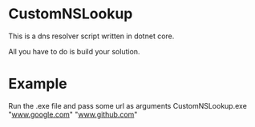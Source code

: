 # CustomNSLookup
This is a dns resolver script written in dotnet core.

All you have to do is build your solution.
# Example
Run the .exe file and pass some url as arguments
CustomNSLookup.exe "www.google.com" "www.github.com"
